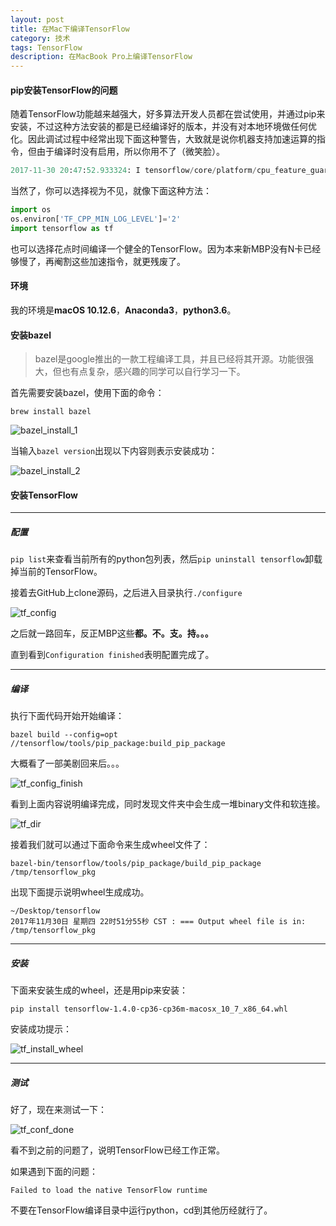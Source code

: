 ```yaml
---
layout: post
title: 在Mac下编译TensorFlow
category: 技术
tags: TensorFlow
description: 在MacBook Pro上编译TensorFlow
---
```


#### pip安装TensorFlow的问题

随着TensorFlow功能越来越强大，好多算法开发人员都在尝试使用，并通过pip来安装，不过这种方法安装的都是已经编译好的版本，并没有对本地环境做任何优化。因此调试过程中经常出现下面这种警告，大致就是说你机器支持加速运算的指令，但由于编译时没有启用，所以你用不了（微笑脸）。

```python
2017-11-30 20:47:52.933324: I tensorflow/core/platform/cpu_feature_guard.cc:137] Your CPU supports instructions that this TensorFlow binary was not compiled to use: SSE4.2 AVX AVX2 FMA
```

当然了，你可以选择视为不见，就像下面这种方法：

```python
import os
os.environ['TF_CPP_MIN_LOG_LEVEL']='2'
import tensorflow as tf
```

也可以选择花点时间编译一个健全的TensorFlow。因为本来新MBP没有N卡已经够慢了，再阉割这些加速指令，就更残废了。

#### 环境

我的环境是**macOS 10.12.6**，**Anaconda3**，**python3.6**。

#### 安装bazel

> bazel是google推出的一款工程编译工具，并且已经将其开源。功能很强大，但也有点复杂，感兴趣的同学可以自行学习一下。

首先需要安装bazel，使用下面的命令：

```
brew install bazel
```

![bazel_install_1](http://oxpypycim.bkt.clouddn.com/bazel_install_1.png)


当输入`bazel version`出现以下内容则表示安装成功：

![bazel_install_2](http://oxpypycim.bkt.clouddn.com/bazel_install_2.png)

#### 安装TensorFlow

-------

##### 配置

`pip list`来查看当前所有的python包列表，然后`pip uninstall tensorflow`卸载掉当前的TensorFlow。

接着去GitHub上clone源码，之后进入目录执行`./configure`

![tf_config](http://oxpypycim.bkt.clouddn.com/tf_config.png)

之后就一路回车，反正MBP这些**都。不。支。持。。。**

直到看到`Configuration finished`表明配置完成了。

-------

##### 编译

执行下面代码开始开始编译：


```
bazel build --config=opt //tensorflow/tools/pip_package:build_pip_package
```

大概看了一部美剧回来后。。。

![tf_config_finish](http://oxpypycim.bkt.clouddn.com/tf_config_finish.png)

看到上面内容说明编译完成，同时发现文件夹中会生成一堆binary文件和软连接。

![tf_dir](http://oxpypycim.bkt.clouddn.com/tf_dir.png)

接着我们就可以通过下面命令来生成wheel文件了：

```
bazel-bin/tensorflow/tools/pip_package/build_pip_package /tmp/tensorflow_pkg
```

出现下面提示说明wheel生成成功。

```
~/Desktop/tensorflow
2017年11月30日 星期四 22时51分55秒 CST : === Output wheel file is in: /tmp/tensorflow_pkg
```

-------

##### 安装

下面来安装生成的wheel，还是用pip来安装：

```
pip install tensorflow-1.4.0-cp36-cp36m-macosx_10_7_x86_64.whl
```

安装成功提示：

![tf_install_wheel](http://oxpypycim.bkt.clouddn.com/tf_install_wheel.png)

-------

##### 测试

好了，现在来测试一下：

![tf_conf_done](http://oxpypycim.bkt.clouddn.com/tf_conf_done.png)

看不到之前的问题了，说明TensorFlow已经工作正常。

如果遇到下面的问题：

```
Failed to load the native TensorFlow runtime
```

不要在TensorFlow编译目录中运行python，cd到其他历经就行了。

